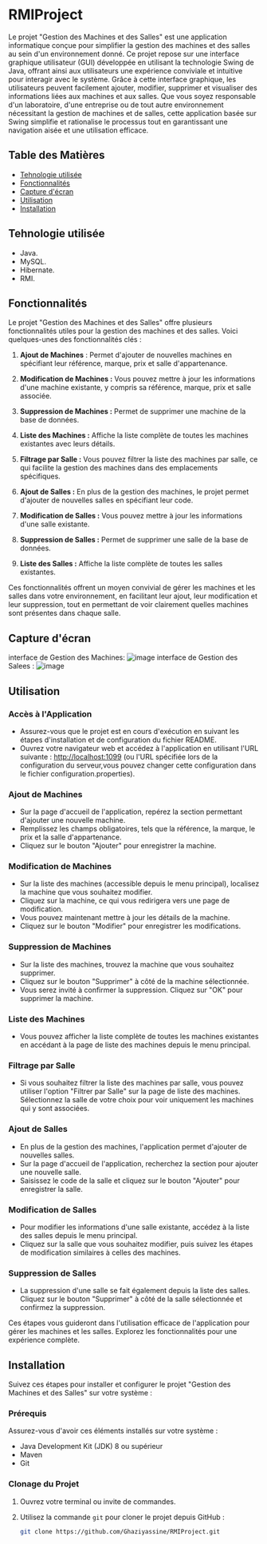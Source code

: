 # RMIProject

Le projet "Gestion des Machines et des Salles" est une application informatique conçue pour simplifier la gestion des machines et des salles au sein d'un environnement donné. Ce projet repose sur une interface graphique utilisateur (GUI) développée en utilisant la technologie Swing de Java, offrant ainsi aux utilisateurs une expérience conviviale et intuitive pour interagir avec le système. Grâce à cette interface graphique, les utilisateurs peuvent facilement ajouter, modifier, supprimer et visualiser des informations liées aux machines et aux salles. Que vous soyez responsable d'un laboratoire, d'une entreprise ou de tout autre environnement nécessitant la gestion de machines et de salles, cette application basée sur Swing simplifie et rationalise le processus tout en garantissant une navigation aisée et une utilisation efficace.
## Table des Matières

- [Tehnologie utilisée](#tehnologie-utilisée)
- [Fonctionnalités](#fonctionnalités)
- [Capture d'écran](#capture-décran)
- [Utilisation](#utilisation)
- [Installation](#installation)

##  Tehnologie utilisée
- Java.
- MySQL.
- Hibernate.
- RMI.
## Fonctionnalités

Le projet "Gestion des Machines et des Salles" offre plusieurs fonctionnalités utiles pour la gestion des machines et des salles. Voici quelques-unes des fonctionnalités clés :

1. **Ajout de Machines** : Permet d'ajouter de nouvelles machines en spécifiant leur référence, marque, prix et salle d'appartenance.

2. **Modification de Machines :** Vous pouvez mettre à jour les informations d'une machine existante, y compris sa référence, marque, prix et salle associée.

3. **Suppression de Machines :** Permet de supprimer une machine de la base de données.

4. **Liste des Machines :** Affiche la liste complète de toutes les machines existantes avec leurs détails.

5. **Filtrage par Salle :** Vous pouvez filtrer la liste des machines par salle, ce qui facilite la gestion des machines dans des emplacements spécifiques.

6. **Ajout de Salles :** En plus de la gestion des machines, le projet permet d'ajouter de nouvelles salles en spécifiant leur code.

7. **Modification de Salles :** Vous pouvez mettre à jour les informations d'une salle existante.

8. **Suppression de Salles :** Permet de supprimer une salle de la base de données.

9. **Liste des Salles :** Affiche la liste complète de toutes les salles existantes.

Ces fonctionnalités offrent un moyen convivial de gérer les machines et les salles dans votre environnement, en facilitant leur ajout, leur modification et leur suppression, tout en permettant de voir clairement quelles machines sont présentes dans chaque salle.
## Capture d'écran
interface de Gestion des Machines:
![image](https://github.com/Ghaziyassine/RMIProject/assets/114885285/c95f765a-0b45-4d5b-85e9-f5a76d5e6d11)
interface de Gestion des Salees :
![image](https://github.com/Ghaziyassine/RMIProject/assets/114885285/4d24a35e-04e3-4654-9ef9-7beed947e0d7)

##  Utilisation

### Accès à l'Application

- Assurez-vous que le projet est en cours d'exécution en suivant les étapes d'installation et de configuration du fichier README.
- Ouvrez votre navigateur web et accédez à l'application en utilisant l'URL suivante : [http://localhost:1099](http://localhost:1099) (ou l'URL spécifiée lors de la configuration du serveur,vous pouvez changer cette configuration dans le fichier configuration.properties).

### Ajout de Machines

- Sur la page d'accueil de l'application, repérez la section permettant d'ajouter une nouvelle machine.
- Remplissez les champs obligatoires, tels que la référence, la marque, le prix et la salle d'appartenance.
- Cliquez sur le bouton "Ajouter" pour enregistrer la machine.

### Modification de Machines

- Sur la liste des machines (accessible depuis le menu principal), localisez la machine que vous souhaitez modifier.
- Cliquez sur la machine, ce qui vous redirigera vers une page de modification.
- Vous pouvez maintenant mettre à jour les détails de la machine.
- Cliquez sur le bouton "Modifier" pour enregistrer les modifications.

### Suppression de Machines

- Sur la liste des machines, trouvez la machine que vous souhaitez supprimer.
- Cliquez sur le bouton "Supprimer" à côté de la machine sélectionnée.
- Vous serez invité à confirmer la suppression. Cliquez sur "OK" pour supprimer la machine.

### Liste des Machines

- Vous pouvez afficher la liste complète de toutes les machines existantes en accédant à la page de liste des machines depuis le menu principal.

### Filtrage par Salle

- Si vous souhaitez filtrer la liste des machines par salle, vous pouvez utiliser l'option "Filtrer par Salle" sur la page de liste des machines. Sélectionnez la salle de votre choix pour voir uniquement les machines qui y sont associées.

### Ajout de Salles

- En plus de la gestion des machines, l'application permet d'ajouter de nouvelles salles.
- Sur la page d'accueil de l'application, recherchez la section pour ajouter une nouvelle salle.
- Saisissez le code de la salle et cliquez sur le bouton "Ajouter" pour enregistrer la salle.

### Modification de Salles

- Pour modifier les informations d'une salle existante, accédez à la liste des salles depuis le menu principal.
- Cliquez sur la salle que vous souhaitez modifier, puis suivez les étapes de modification similaires à celles des machines.

### Suppression de Salles

- La suppression d'une salle se fait également depuis la liste des salles. Cliquez sur le bouton "Supprimer" à côté de la salle sélectionnée et confirmez la suppression.

Ces étapes vous guideront dans l'utilisation efficace de l'application pour gérer les machines et les salles. Explorez les fonctionnalités pour une expérience complète.


## Installation

Suivez ces étapes pour installer et configurer le projet "Gestion des Machines et des Salles" sur votre système :

### Prérequis

Assurez-vous d'avoir ces éléments installés sur votre système :

- Java Development Kit (JDK) 8 ou supérieur
- Maven
- Git

### Clonage du Projet

1. Ouvrez votre terminal ou invite de commandes.

2. Utilisez la commande `git` pour cloner le projet depuis GitHub :
   ```bash
   git clone https://github.com/Ghaziyassine/RMIProject.git

